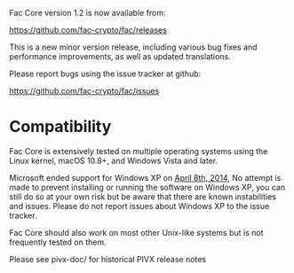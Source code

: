 Fac Core version 1.2 is now available from:

  <https://github.com/fac-crypto/fac/releases>

This is a new minor version release, including various bug fixes and
performance improvements, as well as updated translations.

Please report bugs using the issue tracker at github:

  <https://github.com/fac-crypto/fac/issues>

Compatibility
==============

Fac Core is extensively tested on multiple operating systems using
the Linux kernel, macOS 10.8+, and Windows Vista and later.

Microsoft ended support for Windows XP on [April 8th, 2014](https://www.microsoft.com/en-us/WindowsForBusiness/end-of-xp-support),
No attempt is made to prevent installing or running the software on Windows XP, you
can still do so at your own risk but be aware that there are known instabilities and issues.
Please do not report issues about Windows XP to the issue tracker.

Fac Core should also work on most other Unix-like systems but is not
frequently tested on them.

Please see pivx-doc/ for historical PIVX release notes
